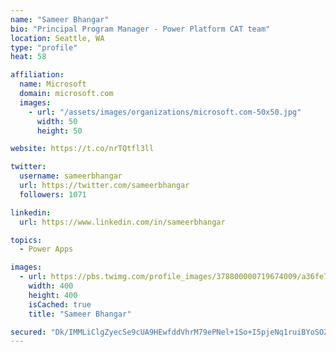 ```yaml
---
name: "Sameer Bhangar"
bio: "Principal Program Manager - Power Platform CAT team"
location: Seattle, WA
type: "profile"
heat: 58

affiliation:
  name: Microsoft
  domain: microsoft.com
  images:
    - url: "/assets/images/organizations/microsoft.com-50x50.jpg"
      width: 50
      height: 50

website: https://t.co/nrTQtfl3ll

twitter:
  username: sameerbhangar
  url: https://twitter.com/sameerbhangar
  followers: 1071

linkedin:
  url: https://www.linkedin.com/in/sameerbhangar

topics:
  - Power Apps

images:
  - url: https://pbs.twimg.com/profile_images/378800000719674009/a36fe7ddfab1778b76e5793772e43798_400x400.jpeg
    width: 400
    height: 400
    isCached: true
    title: "Sameer Bhangar"

secured: "Dk/IMMLiClgZyecSe9cUA9HEwfddVhrM79ePNel+1So+I5pjeNq1ruiBYoSOZG6ePe0uyQb6qQQxTdKUmj8bRvBRTju1FmWloJXgdheQlhWRKvC2eMs+0T0pvK9sDhHPAsVrxhIY1R9QDWH6GEqRgG2CbWyyWhQ7DRMHVeIiLlc47TExiyTCHuDsCxReYR/D86mV+38BiZP7ojJwH9UqF/nFglkQcuprULmnT+9m5vz0+rQN98Z+lkY4YyVSjV53F9xIYRw0Ku3aMcs58uqSlDkCtYKDg3+VEdx3+YboNgD8nMcI0ZP9MIPQ7Suv3Xv2FvH9a/0NWYbGlFm2AKora/tsUkt6/N374buF5qVhZH2N+B5yGU3KKeuPXFLKCVcm+eTwXdPSF9CWrtmx181zbg==;FLZD/hrotAwTdxuHdwk1jw=="
---
```


